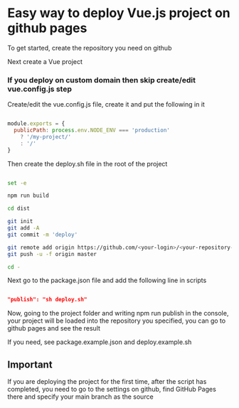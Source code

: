 # Easy way to deploy Vue.js project on github pages

To get started, create the repository you need on github

Next create a Vue project

### If you deploy on custom domain then skip create/edit vue.config.js step

Create/edit the vue.config.js file, create it and put the following in it

```js

module.exports = {
  publicPath: process.env.NODE_ENV === 'production'
    ? '/my-project/'
    : '/'
}

```

Then create the deploy.sh file in the root of the project

```sh

set -e

npm run build

cd dist

git init
git add -A
git commit -m 'deploy'

git remote add origin https://github.com/<your-login>/<your-repository-name>.git
git push -u -f origin master

cd -

```

Next go to the package.json file and add the following line in scripts

```json

"publish": "sh deploy.sh"

```

Now, going to the project folder and writing npm run publish in the console, your project will be loaded into the repository you specified, you can go to github pages and see the result

If you need, see package.example.json and deploy.example.sh


## Important

If you are deploying the project for the first time, after the script has completed, you need to go to the settings on github, find GitHub Pages there and specify your main branch as the source
